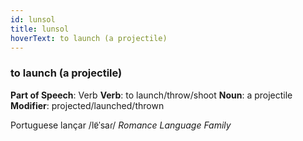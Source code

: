 ```yaml
---
id: lunsol
title: lunsol
hoverText: to launch (a projectile)
---
```


### to launch (a projectile)

**Part of Speech**: Verb
**Verb**: to launch/throw/shoot
**Noun**: a projectile
**Modifier**: projected/launched/thrown

Portuguese lançar /lɐ̃ˈsaɾ/
*Romance Language Family*